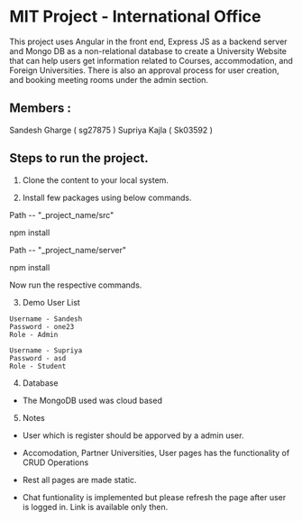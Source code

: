 # MIT Project - International Office

This project uses Angular in the front end, Express JS as a backend server and Mongo DB as a non-relational database to create a University Website that can help users get information related to Courses, accommodation, and Foreign Universities. There is also an approval process for user creation, and booking meeting rooms under the admin section.

## Members :

Sandesh Gharge ( sg27875 )
Supriya Kajla  ( Sk03592 )

## Steps to run the project.

1. Clone the content to your local system.

2. Install few packages using below commands.

Path -- "_project_name/src"

npm install

Path -- "_project_name/server"

npm install

Now run the respective commands.

3. Demo User List

```
Username - Sandesh
Password - one23
Role - Admin
```

```
Username - Supriya
Password - asd
Role - Student
```

4. Database

- The MongoDB used was cloud based

5. Notes 

- User which is register should be apporved by a admin user.

- Accomodation, Partner Universities, User pages has the functionality of CRUD Operations

- Rest all pages are made static.

- Chat funtionality is implemented but please refresh the page after user is logged in. Link is available only then.
